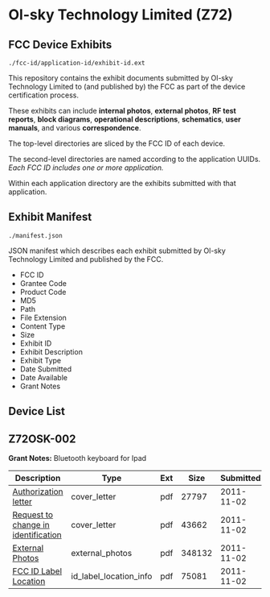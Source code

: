 # Ol-sky Technology Limited (Z72)
## FCC Device Exhibits

```
./fcc-id/application-id/exhibit-id.ext
```

This repository contains the exhibit documents submitted by Ol-sky Technology Limited to (and published by) the FCC as part of the device certification process.

These exhibits can include **internal photos**, **external photos**, **RF test reports**, **block diagrams**, **operational descriptions**, **schematics**, **user manuals**, and various **correspondence**.

The top-level directories are sliced by the FCC ID of each device.

The second-level directories are named according to the application UUIDs. *Each FCC ID includes one or more application.*

Within each application directory are the exhibits submitted with that application. 

## Exhibit Manifest

```
./manifest.json
```

JSON manifest which describes each exhibit submitted by Ol-sky Technology Limited and published by the FCC.

- FCC ID
- Grantee Code
- Product Code
- MD5
- Path
- File Extension
- Content Type
- Size
- Exhibit ID
- Exhibit Description
- Exhibit Type
- Date Submitted
- Date Available
- Grant Notes

## Device List
## Z72OSK-002
**Grant Notes:** Bluetooth keyboard for Ipad

| Description | Type | Ext | Size | Submitted | Available |
| ----------- | ---- | --- | ---- | --------- | --------- |
| [Authorization letter](Z72OSK-002/3ef4a704ace3a5af38fb8c1fc5c34181/1572041.pdf) | cover_letter | pdf | 27797 | 2011-11-02 | 2011-11-02 |
| [Request to change in identification](Z72OSK-002/3ef4a704ace3a5af38fb8c1fc5c34181/1572042.pdf) | cover_letter | pdf | 43662 | 2011-11-02 | 2011-11-02 |
| [External Photos](Z72OSK-002/3ef4a704ace3a5af38fb8c1fc5c34181/1572043.pdf) | external_photos | pdf | 348132 | 2011-11-02 | 2011-11-02 |
| [FCC ID Label Location](Z72OSK-002/3ef4a704ace3a5af38fb8c1fc5c34181/1572044.pdf) | id_label_location_info | pdf | 75081 | 2011-11-02 | 2011-11-02 |
